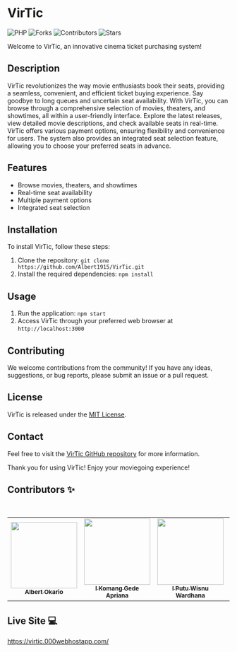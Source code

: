 

# VirTic

![PHP](https://img.shields.io/badge/PHP-FFD43B?style=for-the-badge&logo=php&logoColor=blue)
![Forks](https://img.shields.io/github/forks/Albert1915/CFG_Parsing?style=for-the-badge)
![Contributors](https://img.shields.io/github/contributors/Albert1915/CFG_Parsing?style=for-the-badge)
![Stars](https://img.shields.io/github/stars/Albert1915/CFG_Parsing?style=for-the-badge)

Welcome to VirTic, an innovative cinema ticket purchasing system!

## Description

VirTic revolutionizes the way movie enthusiasts book their seats, providing a seamless, convenient, and efficient ticket buying experience. Say goodbye to long queues and uncertain seat availability. With VirTic, you can browse through a comprehensive selection of movies, theaters, and showtimes, all within a user-friendly interface. Explore the latest releases, view detailed movie descriptions, and check available seats in real-time. VirTic offers various payment options, ensuring flexibility and convenience for users. The system also provides an integrated seat selection feature, allowing you to choose your preferred seats in advance.

## Features

- Browse movies, theaters, and showtimes
- Real-time seat availability
- Multiple payment options
- Integrated seat selection

## Installation

To install VirTic, follow these steps:

1. Clone the repository: `git clone https://github.com/Albert1915/VirTic.git`
2. Install the required dependencies: `npm install`

## Usage

1. Run the application: `npm start`
2. Access VirTic through your preferred web browser at `http://localhost:3000`

## Contributing

We welcome contributions from the community! If you have any ideas, suggestions, or bug reports, please submit an issue or a pull request.

## License

VirTic is released under the [MIT License](https://github.com/Albert1915/VirTic/blob/main/LICENSE).

## Contact

Feel free to visit the [VirTic GitHub repository](https://github.com/Albert1915/VirTic) for more information.

Thank you for using VirTic! Enjoy your moviegoing experience!

## Contributors ✨
<br>
<table align="center">
  <tr>
    <td align="center"><a href="https://github.com/Albert1915"><img src="https://avatars.githubusercontent.com/u/76970766?s=400&u=adf4015762046d3e3ab4178b48366719243df2fc&v=4" width="150px;" alt=""/><br><sub><b>Albert Okario</b></sub></td> 
    <td align="center"><a href="https://github.com/gedeapriana"><img src="https://avatars.githubusercontent.com/u/50385762?v=4" width="150px;" alt=""/><br><sub><b>I Komang Gede Apriana</b></sub></td>
    <td align="center"><a href="https://github.com/wisnuwdn"><img src="https://avatars.githubusercontent.com/u/91248099?v=4" width="150px;" alt=""/><br><sub><b>I Putu Wisnu Wardhana</b></sub></td>
    <td align="center"><a href=""><img src="" width="150px;" alt=""/><br><sub><b>Kenny Belle Lesmana</b></sub></td>
  </tr>
</table>

## Live Site 💻
https://virtic.000webhostapp.com/
